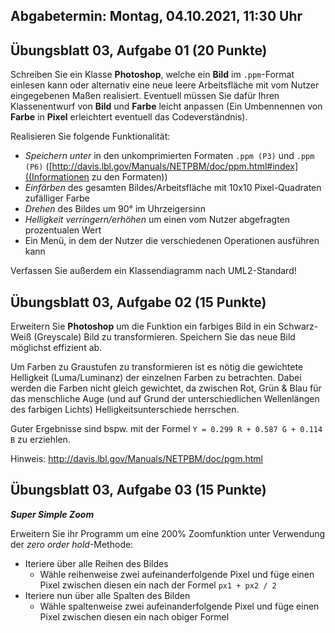 ## Abgabetermin: Montag, 04.10.2021, 11:30 Uhr

## Übungsblatt 03, Aufgabe 01 (20 Punkte)

Schreiben Sie ein Klasse **Photoshop**, welche ein **Bild** im `.ppm`-Format einlesen kann oder alternativ eine neue leere Arbeitsfläche mit vom Nutzer eingegebenen Maßen realisiert. Eventuell müssen Sie dafür Ihren Klassenentwurf von **Bild** und **Farbe** leicht anpassen (Ein Umbennennen von **Farbe** in **Pixel** erleichtert eventuell das Codeverständnis).

Realisieren Sie folgende Funktionalität:
*   *Speichern unter* in den unkomprimierten Formaten `.ppm (P3)` und `.ppm (P6)` ([http://davis.lbl.gov/Manuals/NETPBM/doc/ppm.html#index]((Informationen zu den Formaten))
*   *Einfärben* des gesamten Bildes/Arbeitsfläche mit 10x10 Pixel-Quadraten zufälliger Farbe
*   *Drehen* des Bildes um 90° im Uhrzeigersinn
*   *Helligkeit verringern/erhöhen* um einen vom Nutzer abgefragten prozentualen Wert
*   Ein Menü, in dem der Nutzer die verschiedenen Operationen ausführen kann 

Verfassen Sie außerdem ein Klassendiagramm nach UML2-Standard!

## Übungsblatt 03, Aufgabe 02 (15 Punkte)

Erweitern Sie **Photoshop** um die Funktion ein farbiges Bild in ein Schwarz-Weiß (Greyscale) Bild zu transformieren. Speichern Sie das neue Bild möglichst effizient ab.

Um Farben zu Graustufen zu transformieren ist es nötig die gewichtete Helligkeit (Luma/Luminanz) der einzelnen Farben zu betrachten. Dabei werden die Farben nicht gleich gewichtet, da zwischen Rot, Grün & Blau für das menschliche Auge (und auf Grund der unterschiedlichen Wellenlängen des farbigen Lichts) Helligkeitsunterschiede herrschen.

Guter Ergebnisse sind bspw. mit der Formel `Y = 0.299 R + 0.587 G + 0.114 B` zu erziehlen.

Hinweis: http://davis.lbl.gov/Manuals/NETPBM/doc/pgm.html

## Übungsblatt 03, Aufgabe 03 (15 Punkte)

***Super Simple Zoom***

Erweitern Sie ihr Programm um eine 200% Zoomfunktion unter Verwendung der *zero order hold*-Methode:
*   Iteriere über alle Reihen des Bildes
    *   Wähle reihenweise zwei aufeinanderfolgende Pixel und füge einen Pixel zwischen diesen ein nach der Formel `px1 + px2 / 2`
*   Iteriere nun über alle Spalten des Bilden
    *   Wähle spaltenweise zwei aufeinanderfolgende Pixel und füge einen Pixel zwischen diesen ein nach obiger Formel
